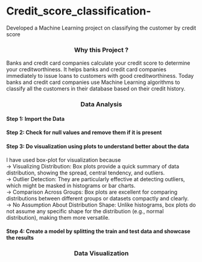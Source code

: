 # Credit_score_classification-
Developed a Machine Learning project on classifying the customer by credit score

<h3 align="center">Why this Project ?</h3>
<p>
    Banks and credit card companies calculate your credit score to determine your creditworthiness. It helps banks and credit card companies immediately to issue loans to customers with good creditworthiness. Today banks and credit card companies use Machine Learning algorithms to classify all the customers in their database based on their credit history.
</p>

<h3 align="center">Data Analysis</h3>

<h4>Step 1: Import the Data</h4>
<h4>Step 2: Check for null values and remove them if it is present</h4>
<h4>Step 3: Do visualization using plots to understand better about the data </h4>
     <p>
       I have used box-plot for visualization because <br>
       -> Visualizing Distribution: Box plots provide a quick summary of data distribution, showing the spread, central tendency, and outliers.<br>
       -> Outlier Detection: They are particularly effective at detecting outliers, which might be masked in histograms or bar charts.<br>
       -> Comparison Across Groups: Box plots are excellent for comparing distributions between different groups or datasets compactly and clearly.<br>
       -> No Assumption About Distribution Shape: Unlike histograms, box plots do not assume any specific shape for the distribution (e.g., normal distribution), making them more versatile.<br>
     </p>

<h4>Step 4: Create a model by splitting the train and test data and showcase the results</h4>

<h3 align="center">Data Visualization</h3>

